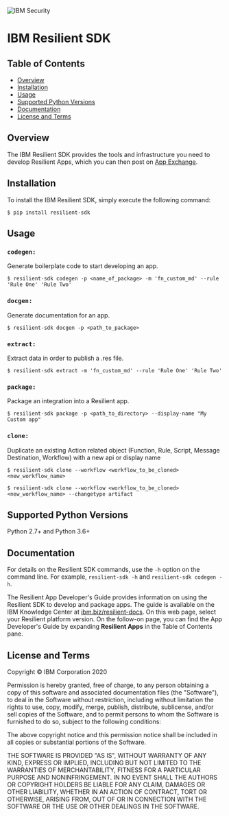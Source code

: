 ![IBM Security](./assets/IBM_Security_lockup_pos_RGB.png)

<!-- [[pypi_changelog]] -->

# IBM Resilient SDK


## Table of Contents

 * [Overview](#overview)
 * [Installation](#installation)
 * [Usage](#usage)
 * [Supported Python Versions](#supported-python-versions)
 * [Documentation](#documentation)
 * [License and Terms](#license-and-terms)


## Overview

The IBM Resilient SDK provides the tools and infrastructure you need to develop Resilient Apps, which you can then post on [App Exchange](https://exchange.xforce.ibmcloud.com/hub/?br=Resilient).

## Installation

To install the IBM Resilient SDK, simply execute the following command:

```
$ pip install resilient-sdk
```

## Usage

### `codegen:`
Generate boilerplate code to start developing an app.
```
$ resilient-sdk codegen -p <name_of_package> -m 'fn_custom_md' --rule 'Rule One' 'Rule Two'
```

### `docgen:`
Generate documentation for an app.
```
$ resilient-sdk docgen -p <path_to_package>
```

### `extract:`
Extract data in order to publish a .res file.
```
$ resilient-sdk extract -m 'fn_custom_md' --rule 'Rule One' 'Rule Two'
```

### `package:`
Package an integration into a Resilient app.
```
$ resilient-sdk package -p <path_to_directory> --display-name "My Custom app"
```

### `clone:`
Duplicate an existing Action related object (Function, Rule, Script, Message Destination, Workflow) with a new api or display name
```
$ resilient-sdk clone --workflow <workflow_to_be_cloned> <new_workflow_name>
```
```
$ resilient-sdk clone --workflow <workflow_to_be_cloned> <new_workflow_name> --changetype artifact
```

## Supported Python Versions

Python 2.7+ and Python 3.6+


## Documentation
For details on the Resilient SDK commands, use the `-h` option on the command line. For example, `resilient-sdk -h` and `resilient-sdk codegen -h`.

The Resilient App Developer's Guide provides information on using the Resilient SDK to develop and package apps. The guide is available on the IBM Knowledge Center at [ibm.biz/resilient-docs](https://ibm.biz/resilient-docs). On this web page, select your Resilient platform version. On the follow-on page, you can find the App Developer's Guide by expanding **Resilient Apps** in the Table of Contents pane.

## License and Terms

Copyright © IBM Corporation 2020

Permission is hereby granted, free of charge, to any person obtaining a copy
of this software and associated documentation files (the "Software"), to
deal in the Software without restriction, including without limitation the
rights to use, copy, modify, merge, publish, distribute, sublicense, and/or
sell copies of the Software, and to permit persons to whom the Software is
furnished to do so, subject to the following conditions:

The above copyright notice and this permission notice shall be included in
all copies or substantial portions of the Software.

THE SOFTWARE IS PROVIDED "AS IS", WITHOUT WARRANTY OF ANY KIND, EXPRESS OR
IMPLIED, INCLUDING BUT NOT LIMITED TO THE WARRANTIES OF MERCHANTABILITY,
FITNESS FOR A PARTICULAR PURPOSE AND NONINFRINGEMENT. IN NO EVENT SHALL THE
AUTHORS OR COPYRIGHT HOLDERS BE LIABLE FOR ANY CLAIM, DAMAGES OR OTHER
LIABILITY, WHETHER IN AN ACTION OF CONTRACT, TORT OR OTHERWISE, ARISING
FROM, OUT OF OR IN CONNECTION WITH THE SOFTWARE OR THE USE OR OTHER DEALINGS
IN THE SOFTWARE.